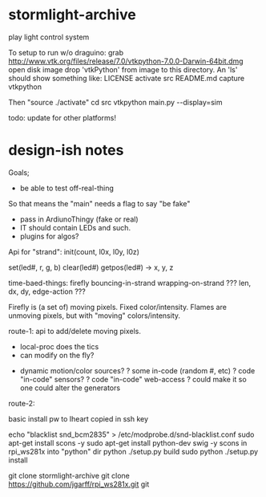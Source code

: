 # stormlight-archive
play light control system


To setup to run w/o draguino:
grab http://www.vtk.org/files/release/7.0/vtkpython-7.0.0-Darwin-64bit.dmg
open disk image
drop 'vtkPython' from image to this directory. An 'ls' should show something like:
LICENSE        activate       src
README.md      capture        vtkpython

Then "source ./activate"
cd src
vtkpython main.py --display=sim

todo: update for other platforms!

# design-ish notes
Goals;
* be able to test off-real-thing

So that means the "main" needs a flag to say "be fake"
- pass in ArdiunoThingy (fake or real)
- IT should contain LEDs and such.
- plugins for algos?

Api for "strand":
  init(count, l0x, l0y, l0z)

  set(led#, r, g, b)
  clear(led#)
  getpos(led#) -> x, y, z


time-baed-things:
  firefly
    bouncing-in-strand
    wrapping-on-strand
    ??? len, dx, dy, edge-action ???

Firefly is (a set of) moving pixels. Fixed color/intensity.
Flames are unmoving pixels, but with "moving" colors/intensity.

route-1: api to add/delete moving pixels.
 + local-proc does the tics
 + can modify on the fly?
 - dynamic motion/color sources?
   ? some in-code (random #, etc)
   ? code "in-code" sensors?
   ? code "in-code" web-access
   ? could make it so one could alter the generators


route-2: 

basic install
pw to Iheart
copied in ssh key

echo "blacklist snd_bcm2835" > /etc/modprobe.d/snd-blacklist.conf
sudo apt-get install scons -y
sudo apt-get install python-dev swig -y
  scons in rpi_ws281x
  into "python" dir
     python ./setup.py build
     sudo python ./setup.py install


git clone stormlight-archive
git clone https://github.com/jgarff/rpi_ws281x.git
git
